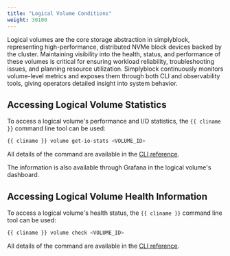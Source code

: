 ```yaml
---
title: "Logical Volume Conditions"
weight: 30100
---
```


Logical volumes are the core storage abstraction in simplyblock, representing high-performance, distributed NVMe
block devices backed by the cluster. Maintaining visibility into the health, status, and performance of these volumes is
critical for ensuring workload reliability, troubleshooting issues, and planning resource utilization. Simplyblock
continuously monitors volume-level metrics and exposes them through both CLI and observability tools, giving operators
detailed insight into system behavior.

## Accessing Logical Volume Statistics 

To access a logical volume's performance and I/O statistics, the `{{ cliname }}` command line tool can be used:

```bash title="Accessing the statistics of a logical volume"
{{ cliname }} volume get-io-stats <VOLUME_ID>
```

All details of the command are available in the
[CLI reference](../../reference/cli/volume.md#gets-a-logical-volumes-io-statistics).

The information is also available through Grafana in the logical volume's dashboard.

## Accessing Logical Volume Health Information

To access a logical volume's health status, the `{{ cliname }}` command line tool can be used:

```bash title="Accessing the health status of a logical volume"
{{ cliname }} volume check <VOLUME_ID>
```

All details of the command are available in the
[CLI reference](../../reference/cli/volume.md#checks-a-logical-volumes-health).
